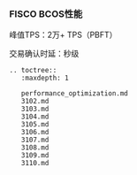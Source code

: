 ### FISCO BCOS性能

峰值TPS：2万+ TPS（PBFT）

交易确认时延：秒级

```eval_rst
.. toctree::
   :maxdepth: 1

   performance_optimization.md
   3102.md
   3103.md
   3104.md
   3105.md
   3106.md
   3107.md
   3108.md
   3109.md
   3110.md
```
   